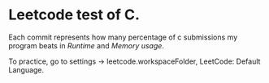 # Leetcode test of C.
Each commit represents how many percentage of c submissions my program beats in *Runtime* and *Memory usage*.


To practice, go to settings -> leetcode.workspaceFolder, LeetCode: Default Language.
